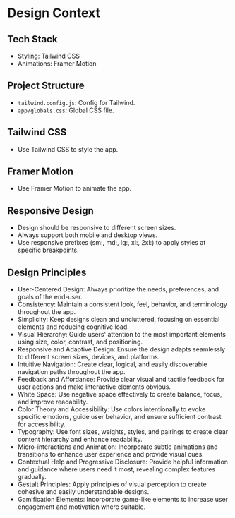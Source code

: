 # Design Context

## Tech Stack

- Styling: Tailwind CSS
- Animations: Framer Motion

## Project Structure

- `tailwind.config.js`: Config for Tailwind.
- `app/globals.css`: Global CSS file.

## Tailwind CSS

- Use Tailwind CSS to style the app.

## Framer Motion

- Use Framer Motion to animate the app.

## Responsive Design

- Design should be responsive to different screen sizes.
- Always support both mobile and desktop views.
- Use responsive prefixes (sm:, md:, lg:, xl:, 2xl:) to apply styles at specific breakpoints.

## Design Principles

- User-Centered Design: Always prioritize the needs, preferences, and goals of the end-user.
- Consistency: Maintain a consistent look, feel, behavior, and terminology throughout the app.
- Simplicity: Keep designs clean and uncluttered, focusing on essential elements and reducing cognitive load.
- Visual Hierarchy: Guide users' attention to the most important elements using size, color, contrast, and positioning.
- Responsive and Adaptive Design: Ensure the design adapts seamlessly to different screen sizes, devices, and platforms.
- Intuitive Navigation: Create clear, logical, and easily discoverable navigation paths throughout the app.
- Feedback and Affordance: Provide clear visual and tactile feedback for user actions and make interactive elements obvious.
- White Space: Use negative space effectively to create balance, focus, and improve readability.
- Color Theory and Accessibility: Use colors intentionally to evoke specific emotions, guide user behavior, and ensure sufficient contrast for accessibility.
- Typography: Use font sizes, weights, styles, and pairings to create clear content hierarchy and enhance readability.
- Micro-interactions and Animation: Incorporate subtle animations and transitions to enhance user experience and provide visual cues.
- Contextual Help and Progressive Disclosure: Provide helpful information and guidance where users need it most, revealing complex features gradually.
- Gestalt Principles: Apply principles of visual perception to create cohesive and easily understandable designs.
- Gamification Elements: Incorporate game-like elements to increase user engagement and motivation where suitable.
